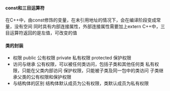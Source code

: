 #### const和三目运算符
在C++中，由const修饰的变量，在未引用地址的情况下，会在编译阶段变成常量，没有空间
同时具有内部连接属性，外部连接属性需要加上extern
C++中，三目运算符返回的是左值，可改变的值
#### 类的封装
* 权限
public 公有权限
private 私有权限
protected 保护权限
* 访问与继承
公有权限，可以被任何类访问，包括子类和其他任何类
私有权限，只能在父类内部访问
保护权限，只能被子类及同一包中的类访问
子类继承父类的公有权限和保护权限
* 与结构体的区别
结构体默认成员为公有权限，类默认成员为私有权限